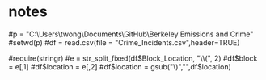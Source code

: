 # notes
#p = "C:\\Users\\twong\\Documents\\GitHub\\Berkeley Emissions and Crime"
#setwd(p)
#df = read.csv(file = "Crime_Incidents.csv",header=TRUE)

#require(stringr)
#e = str_split_fixed(df$Block_Location, "\\(", 2)
#df$block = e[,1]
#df$location = e[,2]
#df$location = gsub("\\)","",df$location)

